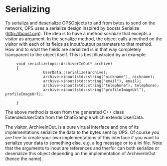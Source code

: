 # Serializing #

To serializa and deserialize OPSObjects to and from bytes to send on the network, OPS uses a serialize design inspired by boosts Serialize (http://boost.org). The idea is to have a method _serialize_ that excepts a visitor as argument. In the serialize method, the object calls a method on the visitor with each of its fields as inout/output parameters to that method. How and to what the fields are serialized is in that way completely transparent to the object itself. This is best illustrated by an example:

```
     void serialize(ops::ArchiverInOut* archive) 
     { 
                 UserData::serialize(archive); 
                 archive->inout(std::string("nickname"), nickname); 
                 archive->inout(std::string("email"), email); 
                 archive->inout(std::string("telephone"), telephone); 
                 archive->inout(std::string("profileImageUrl"), profileImageUrl); 
  
     } 
```

The above method is taken from the generated C++ class ExtendedUserData from the ChatExample which extends UserData.

The visitor, ArchiveInOut, is a pure virtual interface and one of its implementations serialize the data to the bytes sent by OPS. Of course you are free to create your own implementations of this interface if you want to serialize your data to something else, e.g. a log message or to a ini file. Note that the arguments to inout are references and therfor can both serialize or deserialize this object depending on the implementation of ArchiverInOut (hence the name).